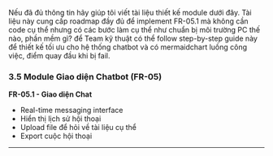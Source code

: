 Nếu đã đủ thông tin hãy giúp tôi viết tài liệu thiết kế module dưới đây.
Tài liệu này cung cấp roadmap đầy đủ để implement FR-05.1 mà không cần code cụ thể nhưng 
có các bước làm cụ thể như chuẩn bị môi trường PC thế nào, phần mềm gì?
 để Team kỹ thuật có thể follow step-by-step guide này để thiết kế tối ưu cho hệ thống chatbot
 và có mermaidchart luồng công việc, điểm quay đầu khi bị fail.

### 3.5 Module Giao diện Chatbot (FR-05)

**FR-05.1 - Giao diện Chat**
- Real-time messaging interface
- Hiển thị lịch sử hội thoại
- Upload file để hỏi về tài liệu cụ thể
- Export cuộc hội thoại
---


